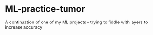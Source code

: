 # ML-practice-tumor
A continuation of one of my ML projects - trying to fiddle with layers to increase accuracy
